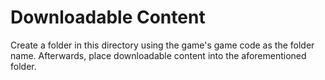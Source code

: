 # Downloadable Content

Create a folder in this directory using the game's game code as the folder name. Afterwards, place downloadable content into the aforementioned folder.
